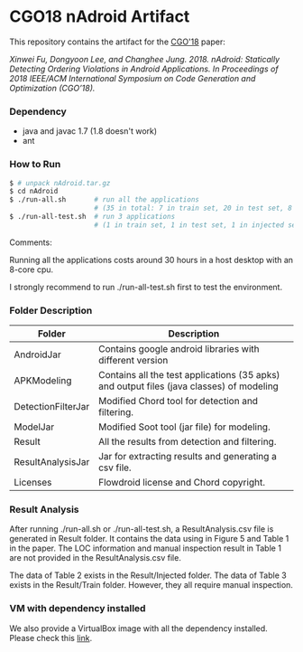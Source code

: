 # CGO18 nAdroid Artifact
This repository contains the artifact for the [CGO'18] paper:

*Xinwei Fu, Dongyoon Lee, and Changhee Jung. 2018. nAdroid: Statically Detecting Ordering Violations in Android Applications. In Proceedings of 2018 IEEE/ACM International Symposium on Code Generation and Optimization (CGO’18).*

### Dependency
  - java and javac 1.7 (1.8 doesn't work)
  - ant

### How to Run
```sh
$ # unpack nAdroid.tar.gz
$ cd nAdroid
$ ./run-all.sh       # run all the applications 
                     # (35 in total: 7 in train set, 20 in test set, 8 in injected set)
$ ./run-all-test.sh  # run 3 applications 
                     # (1 in train set, 1 in test set, 1 in injected set)
```
Comments:

Running all the applications costs around 30 hours in a host desktop with an 8-core cpu.

I strongly recommend to run ./run-all-test.sh first to test the environment.

### Folder Description

| Folder             | Description                                                                             |
|--------------------|-----------------------------------------------------------------------------------------|
| AndroidJar         | Contains google android libraries with different version                                |
| APKModeling        | Contains all the test applications (35 apks) and output files (java classes) of modeling|
| DetectionFilterJar | Modified Chord tool for detection and filtering.                                        |
| ModelJar           | Modified Soot tool (jar file) for modeling.                                             |
| Result             | All the results from detection and filtering.                                           |
| ResultAnalysisJar  | Jar for extracting results and generating a csv file.                                   |
| Licenses           | Flowdroid license and Chord copyright.                                                  |

 ### Result Analysis
After running ./run-all.sh or ./run-all-test.sh, a ResultAnalysis.csv file is generated in Result folder. It contains the data using in Figure 5 and Table 1 in the paper. The LOC information and manual inspection result in Table 1 are not provided in the ResultAnalysis.csv file.

The data of Table 2 exists in the Result/Injected folder. The data of Table 3 exists in the Result/Train folder. However, they all require manual inspection.

### VM with dependency installed
We also provide a VirtualBox image with all the dependency installed. Please check this [link].
   
   [CGO'18]:    <http://cgo.org/cgo2018/>
   [link]:      <https://goo.gl/V12t34>

